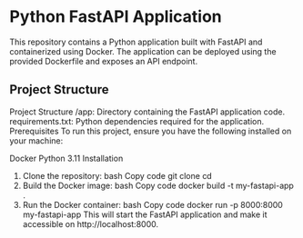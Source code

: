 
# Python FastAPI Application
This repository contains a Python application built with FastAPI and containerized using Docker. The application can be deployed using the provided Dockerfile and exposes an API endpoint.
## Project Structure
Project Structure
/app: Directory containing the FastAPI application code.
requirements.txt: Python dependencies required for the application.
Prerequisites
To run this project, ensure you have the following installed on your machine:

Docker
Python 3.11
Installation
1. Clone the repository:
bash
Copy code
git clone <repository-url>
cd <repository-folder>
2. Build the Docker image:
bash
Copy code
docker build -t my-fastapi-app .
3. Run the Docker container:
bash
Copy code
docker run -p 8000:8000 my-fastapi-app
This will start the FastAPI application and make it accessible on http://localhost:8000.


